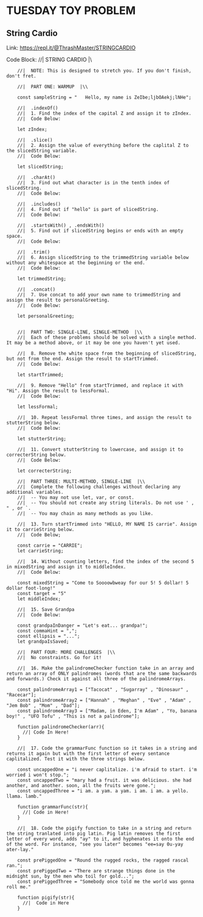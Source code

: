 # TUESDAY TOY PROBLEM

## String Cardio

Link: https://repl.it/@ThrashMaster/STRINGCARDIO

Code Block:
        //|  STRING CARDIO  |\\

        //|  NOTE: This is designed to stretch you. If you don't finish, don't fret. 

        //|  PART ONE: WARMUP  |\\

        const sampleString = "   Hello, my name is ZeIbe;ljbOAekj;lNHe";

        //|  .indexOf()
        //|  1. Find the index of the capital Z and assign it to zIndex.
        //|  Code Below:

        let zIndex;

        //|  .slice()
        //|  2. Assign the value of everything before the caplital Z to the slicedString variable.
        //|  Code Below:

        let slicedString;

        //|  .charAt()
        //|  3. Find out what character is in the tenth index of slicedString.
        //|  Code Below:

        //|  .includes()
        //|  4. Find out if "hello" is part of slicedString.
        //|  Code Below:

        //|  .startsWith() , .endsWith()
        //|  5. Find out if slicedString begins or ends with an empty space.
        //|  Code Below:

        //|  .trim()
        //|  6. Assign slicedString to the trimmedString variable below without any whitespace at the beginning or the end. 
        //|  Code Below:

        let trimmedString;

        //|  .concat()
        //|  7. Use concat to add your own name to trimmedString and assign the result to personalGreeting.
        //|  Code Below:

        let personalGreeting;


        //|  PART TWO: SINGLE-LINE, SINGLE-METHOD  |\\
        //|  Each of these problems should be solved with a single method. It may be a method above, or it may be one you haven't yet used.

        //|  8. Remove the white space from the beginning of slicedString, but not from the end. Assign the result to startTrimmed.
        //|  Code Below:

        let startTrimmed;

        //|  9. Remove "Hello" from startTrimmed, and replace it with "Hi". Assign the result to lessFormal.
        //|  Code Below:

        let lessFormal;

        //|  10. Repeat lessFormal three times, and assign the result to stutterString below.
        //|  Code Below:

        let stutterString;

        //|  11. Convert stutterString to lowercase, and assign it to correcterString below.
        //|  Code Below:

        let correcterString;

        //|  PART THREE: MULTI-METHOD, SINGLE-LINE  |\\
        //|  Complete the following challenges without declaring any additional variables. 
        //|  -- You may not use let, var, or const. 
        //|  -- You should not create any string literals. Do not use ' , " , or `.
        //|  -- You may chain as many methods as you like.

        //|  13. Turn startTrimmed into "HELLO, MY NAME IS carrie". Assign it to carrieString below.
        //|  Code Below;

        const carrie = "CARRIE";
        let carrieString;

        //|  14. Without counting letters, find the index of the second 5 in mixedString and assign it to middleIndex.
        //|  Code Below:

        const mixedString = "Come to Soooowbweay for our 5! 5 dollar! 5 dollar foot-long!"
        const target = "5"
        let middleIndex;

        //|  15. Save Grandpa
        //|  Code Below:

        const grandpaInDanger = "Let's eat... grandpa!";
        const commaHint = ",";
        const ellipsis = "...";
        let grandpaIsSaved;

        //|  PART FOUR: MORE CHALLENGES  |\\
        //|  No constraints. Go for it! 

        //|  16. Make the palindromeChecker function take in an array and return an array of ONLY palindromes (words that are the same backwards and forwards.) Check it against all three of the palindromeArrays.

        const palindromeArray1 = ["Tacocat" , "Sugarray" , "Dinosaur" , "Racecar"];
        const palindromeArray2 = ["Hannah" , "Meghan" , "Eve" , "Adam" , "Jem Bob" , "Mom" , "Dad"];
        const palindromeArray3 = ["Madam, in Eden, I'm Adam" , "Yo, banana boy!" , "UFO Tofu" , "This is not a palindrome"];

        function palindromeChecker(arr){
          //| Code In Here!
        }

        //|  17. Code the grammarFunc function so it takes in a string and returns it again but with the first letter of every sentance caplitalized. Test it with the three strings below.

        const uncappedOne = "i never caplitalize. i'm afraid to start. i'm worried i won't stop.";
        const uncappedTwo = "mary had a fruit. it was delicious. she had another, and another. soon, all the fruits were gone.";
        const uncappedThree = "i am. a yam. a yam. i am. i am. a yello. llama. lamb."

        function grammarFunc(str){
          //| Code in Here!
        }

        //|  18. Code the pigify function to take in a string and return the string tranlated into pig latin. Pig latin removes the first letter of every word, adds "ay" to it, and hyphenates it onto the end of the word. For instance, "see you later" becomes "ee=say 0u-yay ater-lay."

        const prePiggedOne = "Round the rugged rocks, the ragged rascal ran.";
        const prePiggedTwo = "There are strange things done in the midnight sun, by the men who toil for gold...";
        const prePiggedThree = "Somebody once told me the world was gonna roll me."

        function pigify(str){
          //|  Code in Here
        }
